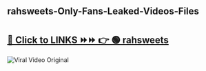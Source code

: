 
 ## rahsweets-Only-Fans-Leaked-Videos-Files

# <h2><a href="https://mediaupload.pro?rahsweets">🔗 Click to LINKS ⏩⏩ 👉 🟢 rahsweets </a></h2>

<a href="https://mediaupload.pro?rahsweets" rel="nofollow" data-target="animated-image.originalLink"><img src="https://i.ibb.co.com/xMMVF88/686577567.gif" alt="Viral Video Original" style="max-width: 100%; display: inline-block;" data-target="animated-image.originalImage"></a>